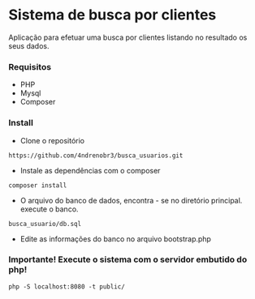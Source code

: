 # Sistema de busca por clientes

Aplicação para efetuar uma busca por clientes listando no resultado os seus dados.
	

### Requisitos
- PHP
- Mysql
- Composer


### Install
- Clone o repositório
```
https://github.com/4ndrenobr3/busca_usuarios.git
```

- Instale as dependências com o composer
```
composer install
```

- O arquivo do banco de dados, encontra - se no diretório principal.
execute o banco.
````
busca_usuario/db.sql
````

- Edite as informações do banco no arquivo bootstrap.php

### Importante! Execute o sistema com o servidor embutido do php!
````
php -S localhost:8080 -t public/
````